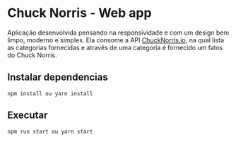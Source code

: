 # Chuck Norris - Web app

Aplicação desenvolvida pensando na responsividade e com um design bem limpo, moderno e simples.
Ela consome a API [ChuckNorris.io](https://api.chucknorris.io/), na qual lista as categorias fornecidas e através de uma categoria é fornecido um fatos do Chuck Norris.

## Instalar dependencias

```
npm install ou yarn install
```

## Executar

```
npm run start ou yarn start
```

